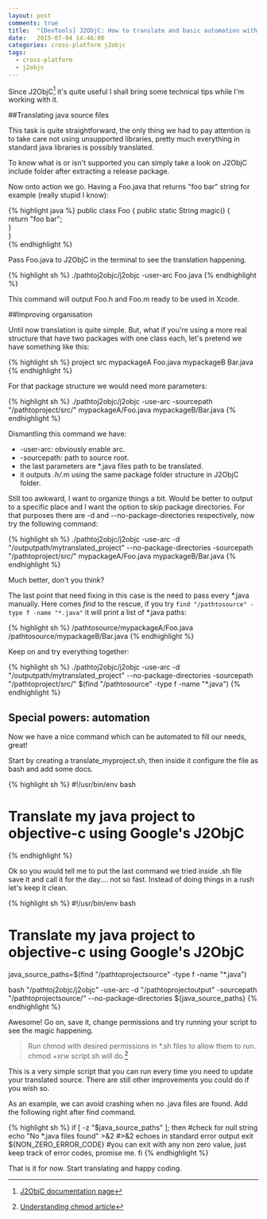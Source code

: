 ```yaml
---
layout: post
comments: true
title:  "[DevTools] J2ObjC: How to translate and basic automation with bash"
date:   2015-07-04 14:46:00
categories: cross-platform j2objc
tags:
  - cross-platform
  - j2objc
---
```

Since J2ObjC[^1] it's quite useful I shall bring some technical tips while I'm working with it.

##Translating java source files

This task is quite straightforward, the only thing we had to pay attention is to take care not using unsupported libraries, pretty much everything in standard java libraries is possibly translated.

To know what is or isn't supported you can simply take a look on J2ObjC include folder after extracting a release package.

Now onto action we go. Having a Foo.java that returns "foo bar" string for example (really stupid I know):

{% highlight java %}
public class Foo {
  public static String magic() {  
    return "foo bar";  
  }  
}  
{% endhighlight %}

Pass Foo.java to J2ObjC in the terminal to see the translation happening.

{% highlight sh %}
./pathtoj2objc/j2objc -user-arc Foo.java
{% endhighlight %}

This command will output Foo.h and Foo.m ready to be used in Xcode.

##Improving organisation

Until now translation is quite simple. But, what if you're using a more real structure that have two packages with one class each, let's pretend we have something like this:

{% highlight sh %}
project
  src
    mypackageA
      Foo.java
    mypackageB
      Bar.java
{% endhighlight %}

For that package structure we would need more parameters:

{% highlight sh %}
./pathtoj2objc/j2objc -use-arc -sourcepath "/pathtoproject/src/" mypackageA/Foo.java mypackageB/Bar.java
{% endhighlight %}

Dismantling this command we have:

* -user-arc: obviously enable arc.
* -sourcepath: path to source root.
* the last parameters are *.java files path to be translated.
* it outputs *.h/*.m using the same package folder structure in J2ObjC folder.

Still too awkward, I want to organize things a bit. Would be better to output to a specific place and I want the option to skip package directories. For that purposes there are -d and --no-package-directories respectively, now try the following command:

{% highlight sh %}
./pathtoj2objc/j2objc -use-arc -d "/outputpath/mytranslated_project" --no-package-directories -sourcepath "/pathtoproject/src/" mypackageA/Foo.java mypackageB/Bar.java
{% endhighlight %}

Much better, don't you think?  

The last point that need fixing in this case is the need to pass every *.java manually. Here comes *find* to the rescue, if you try `find "/pathtosource" -type f -name "*.java"` it will print a list of *.java paths:

{% highlight sh %}
/pathtosource/mypackageA/Foo.java
/pathtosource/mypackageB/Bar.java
{% endhighlight %}

Keep on and try everything together:

{% highlight sh %}
./pathtoj2objc/j2objc -use-arc -d "/outputpath/mytranslated_project" --no-package-directories -sourcepath "/pathtoproject/src/" $(find "/pathtosource" -type f -name "*.java")
{% endhighlight %}

## Special powers: automation
Now we have a nice command which can be automated to fill our needs, great!

Start by creating a translate_myproject.sh, then inside it configure the file as bash and add some docs.

{% highlight sh %}
#!/usr/bin/env bash
#
# Translate my java project to objective-c using Google's J2ObjC
{% endhighlight %}

Ok so you would tell me to put the last command we tried inside .sh file save it and call it for the day.... not so fast. Instead of doing things in a rush let's keep it clean.

{% highlight sh %}
#!/usr/bin/env bash  
#  
# Translate my java project to objective-c using Google's J2ObjC  
java_source_paths=$(find "/pathtoprojectsource" -type f -name "*.java")  

bash "/pathtoj2objc/j2objc" -use-arc -d "/pathtoprojectoutput" -sourcepath "/pathtoprojectsource/" --no-package-directories ${java_source_paths}
{% endhighlight %}

Awesome! Go on, save it, change permissions and try running your script to see the magic happening.

> Run chmod with desired permissions in *.sh files to allow them to run. chmod +xrw script.sh will do.[^2]

This is a very simple script that you can run every time you need to update your translated source. There are still other improvements you could do if you wish so.

As an example, we can avoid crashing when no .java files are found. Add the following right after find command.

{% highlight sh %}
if [ -z "$java_source_paths" ]; then #check for null string
  echo "No *.java files found" >&2 #>&2 echoes in standard error output
  exit ${NON_ZERO_ERROR_CODE} #you can exit with any non zero value, just keep track of error codes, promise me.
fi
{% endhighlight %}

That is it for now. Start translating and happy coding.

[^1]:[J2ObjC documentation page](http://j2objc.org/docs/)
[^2]:[Understanding chmod article](http://www.perlfect.com/articles/chmod.shtml)

